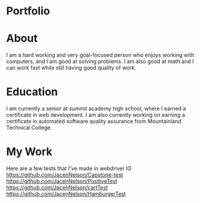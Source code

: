 # Portfolio
# About
I am a hard working and very goal-focused person who enjoys working with computers, and I am good at solving problems. I am also good at math and I can work fast while still having good quality of work.
# Education 
I am currently a senior at summit academy high school, where I earned a certificate in web development. I am also currently working on earning a certificate in automated software quality assurance from Mountainland Technical College.
# My Work
Here are a few tests that I've made in webdriver IO
https://github.com/JacenNelson/Capstone-test
https://github.com/JacenNelson/PositiveTest
https://github.com/JacenNelson/cartTest
https://github.com/JacenNelson/HamburgerTest
